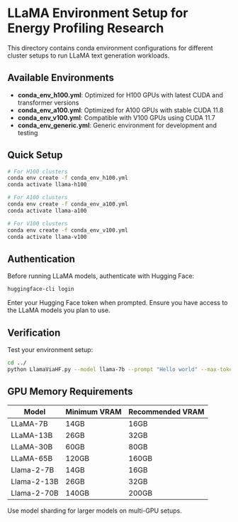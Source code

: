 # LLaMA Environment Setup for Energy Profiling Research

This directory contains conda environment configurations for different cluster setups to run LLaMA text generation workloads.

## Available Environments

- **conda_env_h100.yml**: Optimized for H100 GPUs with latest CUDA and transformer versions
- **conda_env_a100.yml**: Optimized for A100 GPUs with stable CUDA 11.8
- **conda_env_v100.yml**: Compatible with V100 GPUs using CUDA 11.7
- **conda_env_generic.yml**: Generic environment for development and testing

## Quick Setup

```bash
# For H100 clusters
conda env create -f conda_env_h100.yml
conda activate llama-h100

# For A100 clusters
conda env create -f conda_env_a100.yml
conda activate llama-a100

# For V100 clusters
conda env create -f conda_env_v100.yml
conda activate llama-v100
```

## Authentication

Before running LLaMA models, authenticate with Hugging Face:

```bash
huggingface-cli login
```

Enter your Hugging Face token when prompted. Ensure you have access to the LLaMA models you plan to use.

## Verification

Test your environment setup:

```bash
cd ../
python LlamaViaHF.py --model llama-7b --prompt "Hello world" --max-tokens 10 --metrics
```

## GPU Memory Requirements

| Model | Minimum VRAM | Recommended VRAM |
|-------|-------------|------------------|
| LLaMA-7B | 14GB | 16GB |
| LLaMA-13B | 26GB | 32GB |
| LLaMA-30B | 60GB | 80GB |
| LLaMA-65B | 120GB | 160GB |
| Llama-2-7B | 14GB | 16GB |
| Llama-2-13B | 26GB | 32GB |
| Llama-2-70B | 140GB | 200GB |

Use model sharding for larger models on multi-GPU setups.
